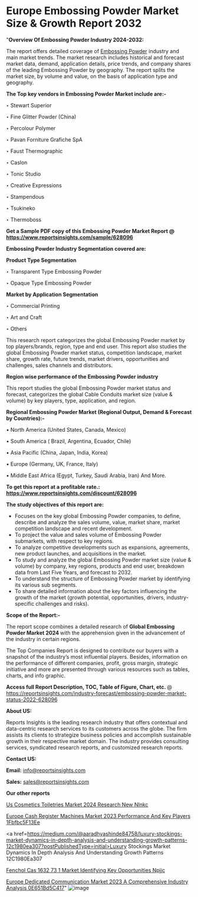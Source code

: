 # Europe Embossing Powder Market Size & Growth Report 2032

"<strong>Overview Of Embossing Powder Industry 2024-2032:</strong>

The report offers detailed coverage of <a href=https://www.reportsinsights.com/sample/628096>Embossing Powder</a> industry and main market trends. The market research includes historical and forecast market data, demand, application details, price trends, and company shares of the leading Embossing Powder by geography. The report splits the market size, by volume and value, on the basis of application type and geography.

<strong>The Top key vendors in Embossing Powder Market include are:- </strong>

‣ Stewart Superior

‣ Fine Glitter Powder (China)

‣ Percolour Polymer

‣ Pavan Forniture Grafiche SpA

‣ Faust Thermographic

‣ Caslon

‣ Tonic Studio

‣ Creative Expressions

‣ Stampendous

‣ Tsukineko

‣ Thermoboss

<strong>Get a Sample PDF copy of this Embossing Powder Market Report </strong><strong>@ <a href=https://www.reportsinsights.com/sample/628096 style=color:#0000ff;>https://www.reportsinsights.com/sample/628096</a> </strong>

<strong>Embossing Powder Industry Segmentation covered are:</strong>

<strong>Product Type Segmentation</strong>

‣    Transparent Type Embossing Powder

‣ Opaque Type Embossing Powder

<strong>Market by Application Segmentation</strong>

‣   Commercial Printing

‣ Art and Craft

‣ Others

This research report categorizes the global Embossing Powder market by top players/brands, region, type and end user. This report also studies the global Embossing Powder market status, competition landscape, market share, growth rate, future trends, market drivers, opportunities and challenges, sales channels and distributors.

<strong>Region wise performance of the Embossing Powder industry</strong><strong> </strong>

This report studies the global Embossing Powder market status and forecast, categorizes the global Cable Conduits market size (value &amp; volume) by key players, type, application, and region. 

<strong>Regional Embossing Powder Market (Regional Output, Demand &amp; Forecast by Countries):-</strong>

• North America (United States, Canada, Mexico)

• South America ( Brazil, Argentina, Ecuador, Chile)

• Asia Pacific (China, Japan, India, Korea)

• Europe (Germany, UK, France, Italy)

• Middle East Africa (Egypt, Turkey, Saudi Arabia, Iran) And More.

<strong>To get this report at a profitable rate.: <a href=https://www.reportsinsights.com/discount/628096 style=color:#0000ff;>https://www.reportsinsights.com/discount/628096</a></strong>

<strong>The study objectives of this report are:</strong>
<ul>
  <li>Focuses on the key global Embossing Powder companies, to define, describe and analyze the sales volume, value, market share, market competition landscape and recent development.</li>
  <li>To project the value and sales volume of Embossing Powder submarkets, with respect to key regions.</li>
  <li>To analyze competitive developments such as expansions, agreements, new product launches, and acquisitions in the market.</li>
  <li>To study and analyze the global Embossing Powder market size (value &amp; volume) by company, key regions, products and end user, breakdown data from Last Five Years, and forecast to 2032.</li>
  <li>To understand the structure of Embossing Powder market by identifying its various sub segments.</li>
  <li>To share detailed information about the key factors influencing the growth of the market (growth potential, opportunities, drivers, industry-specific challenges and risks).</li>
</ul>
<strong>Scope of the Report:-</strong><strong> </strong>

The report scope combines a detailed research of <strong>Global Embossing Powder Market 2024 </strong>with the apprehension given in the advancement of the industry in certain regions.

The Top Companies Report is designed to contribute our buyers with a snapshot of the industry’s most influential players. Besides, information on the performance of different companies, profit, gross margin, strategic initiative and more are presented through various resources such as tables, charts, and info graphic.

<strong>Access full Report Description, TOC, Table of Figure, Chart, etc. </strong>@   <a href=https://reportsinsights.com/industry-forecast/embossing-powder-market-status-2022-628096 style=color:#0000ff;>https://reportsinsights.com/industry-forecast/embossing-powder-market-status-2022-628096</a>

<strong>About US:</strong>

Reports Insights is the leading research industry that offers contextual and data-centric research services to its customers across the globe. The firm assists its clients to strategize business policies and accomplish sustainable growth in their respective market domain. The industry provides consulting services, syndicated research reports, and customized research reports.

<strong>Contact US:</strong>

<p class=""""><b>Email:</b> <a href=mailto:info@reportsinsights.com>info@reportsinsights.com</a></p>
<p class=""""><b>Sales:</b> <a href=mailto:sales@reportsinsights.com>sales@reportsinsights.com</a></p>

<strong>Our other reports</strong>

<a href=https://www.linkedin.com/pulse/us-cosmetics-toiletries-market-2024-research-new-nlnkc/>Us Cosmetics Toiletries Market 2024 Research New Nlnkc</a>

<a href=https://medium.com/@swatiga40/europe-cash-register-machines-market-2023-performance-and-key-players-1fbfbc5f13ee>Europe Cash Register Machines Market 2023 Performance And Key Players 1Fbfbc5F13Ee</a>

<a href=https://medium.com/@aaradhyashinde84758/luxury-stockings-market-dynamics-in-depth-analysis-and-understanding-growth-patterns-12c1980ea307?postPublishedType=initial>Luxury Stockings Market Dynamics In Depth Analysis And Understanding Growth Patterns 12C1980Ea307</a>

<a href=https://www.linkedin.com/pulse/fenchol-cas-1632-73-1-market-identifying-key-opportunities-npjjc/>Fenchol Cas 1632 73 1 Market Identifying Key Opportunities Npjjc</a>

<a href=https://medium.com/@yadavahaan91/europe-dedicated-communication-market-2023-a-comprehensive-industry-analysis-0e651bd5c417>Europe Dedicated Communication Market 2023 A Comprehensive Industry Analysis 0E651Bd5C417</a>"
![image](https://github.com/aanak123/RIMarketer1/assets/158471119/2e3425af-e2ac-46ed-b9ff-cb1c75d9c395)

